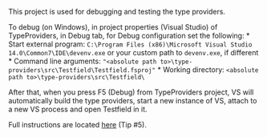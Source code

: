 ﻿This project is used for debugging and testing the type providers.

To debug (on Windows), in project properties (Visual Studio) of TypeProviders, in Debug tab, for Debug configuration set the following:
	* Start external program: `C:\Program Files (x86)\Microsoft Visual Studio 14.0\Common7\IDE\devenv.exe` or your custom path to `devenv.exe`, if different
	* Command line arguments: `"<absolute path to>\type-providers\src\Testfield\Testfield.fsproj"`
	* Working directory: `<absolute path to>\type-providers\src\Testfield\`

After that, when you press F5 (Debug) from TypeProviders project, VS will automatically build the type providers, start a new instance of VS, attach to a new VS process and open Testfield in it.

Full instructions are located [here](https://sergeytihon.wordpress.com/tag/type-providers/) (Tip #5).
